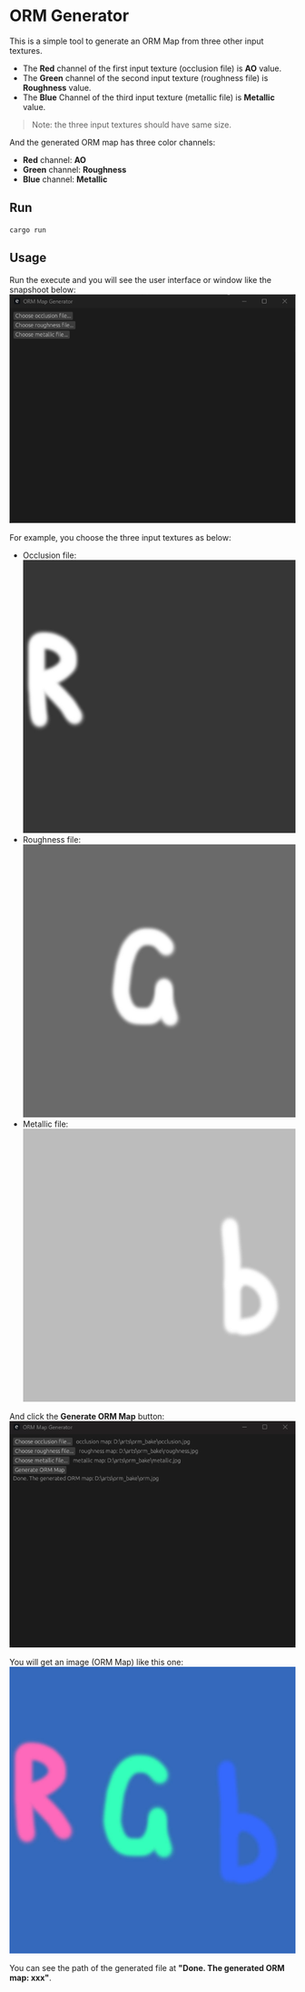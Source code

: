 # ORM Generator

This is a simple tool to generate an ORM Map from three other input textures.

- The **Red** channel of the first input texture (occlusion file) is **AO** value.
- The **Green** channel of the second input texture (roughness file) is **Roughness** value.
- The **Blue** Channel of the third input texture (metallic file) is **Metallic** value.

> Note: the three input textures should have same size.

And the generated ORM map has three color channels:
- **Red** channel: **AO**
- **Green** channel: **Roughness**
- **Blue** channel: **Metallic**

## Run

```shell
cargo run
```

## Usage
Run the execute and you will see the user interface or window like the snapshoot below:
![alt text](./res/example_0.png)


For example, you choose the three input textures as below:
- Occlusion file:
![occlusion input](./res/occlusion.jpg)
- Roughness file:
![roughness input](./res/roughness.jpg)
- Metallic file:
![metallic input](./res/metallic.jpg)

And click the **Generate ORM Map** button:
![click Generate ORM Map](./res/example_1.png)

You will get an image (ORM Map) like this one:
![The generated ORM Map](./res/orm.jpg)

You can see the path of the generated file at **"Done. The generated ORM map: xxx"**.